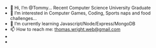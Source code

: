 - 👋 Hi, I’m @Tommy... Recent Computer Science University Graduate 
- 👀 I’m interested in Computer Games, Coding, Sports naps and food challenges...
- 🌱 I’m currently learning Javascript/Node/Express/MongoDB
- 📫 How to reach me:  thomas.wright.web@gmail.com
- 
- 

<!---
tommywrightwolves/tommywrightwolves is a ✨ special ✨ repository because its `README.md` (this file) appears on your GitHub profile.
You can click the Preview link to take a look at your changes.
--->
